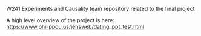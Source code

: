 W241 Experiments and Causality team repository related to the final project


A high level overview of the project is here: https://www.philippou.us/jensweb/dating_ppt_test.html
